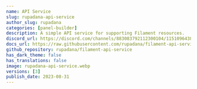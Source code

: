```yaml
---
name: API Service
slug: rupadana-api-service
author_slug: rupadana
categories: [panel-builder]
description: A simple API service for supporting Filament resources.
discord_url: https://discord.com/channels/883083792112300104/1151096438336536576
docs_url: https://raw.githubusercontent.com/rupadana/filament-api-service/main/README.md
github_repository: rupadana/filament-api-service
has_dark_theme: false
has_translations: false
image: rupadana-api-service.webp
versions: [3]
publish_date: 2023-08-31
---
```

